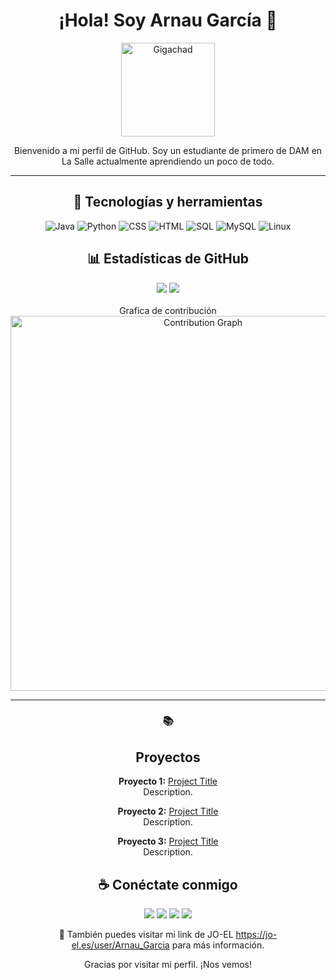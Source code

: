 <div align=center>
<h1>¡Hola! Soy Arnau García 👋</h1>

<img src="https://media.giphy.com/media/v1.Y2lkPTc5MGI3NjExb2E0cWtnNG41ZXIxZDA1bzFyamZ4eG51N2h3d3BkaWF1eTZtMGgwNiZlcD12MV9naWZzX3NlYXJjaCZjdD1n/CAYVZA5NRb529kKQUc/giphy.gif" alt="Gigachad" width="150">

Bienvenido a mi perfil de GitHub. Soy un estudiante de primero de DAM en La Salle actualmente aprendiendo un poco de todo. 

---

<h2>🚀 Tecnologías y herramientas</h2>
<p align="center"> <img src="https://img.shields.io/badge/Java-ED8B00?style=for-the-badge&logo=java&logoColor=white" alt="Java"> <img src="https://img.shields.io/badge/Python-3776AB?style=for-the-badge&logo=python&logoColor=white" alt="Python"> <img src="https://img.shields.io/badge/CSS3-1572B6?style=for-the-badge&logo=css3&logoColor=white" alt="CSS"> <img src="https://img.shields.io/badge/HTML5-E34F26?style=for-the-badge&logo=html5&logoColor=white" alt="HTML"> <img src="https://img.shields.io/badge/SQL-4479A1?style=for-the-badge&logo=postgresql&logoColor=white" alt="SQL"> <img src="https://img.shields.io/badge/MySQL-73618F?style=for-the-badge&logo=mysql&logoColor=white" alt="MySQL"> <img src="https://img.shields.io/badge/Linux-FCC624?style=for-the-badge&logo=linux&logoColor=black" alt="Linux"> </p>

<h2>📊 Estadísticas de GitHub</h2>
<div align="center"> 
  <img src="https://github-readme-stats.vercel.app/api?username=Lwphs&show_icons=true&theme=radical" style="max-width: 45%; height: auto;"> 
  <img src="https://github-readme-streak-stats.herokuapp.com/?user=Lwphs&theme=radical" style="max-width: 45%; height: auto;"> 
</div> 
<br>
<div align="center"> 
  Grafica de contribución<br>  
  <img src="https://github-readme-activity-graph.vercel.app/graph?username=Lwphs&theme=radical" alt="Contribution Graph" width="600px"> 
</div>

---

### 📚 <h2>Proyectos</h2>

 **Proyecto 1:** [Project Title](https://github.com/yourusername/project1)  
  Description.

 **Proyecto 2:** [Project Title](https://github.com/yourusername/project2)  
  Description.

 **Proyecto 3:** [Project Title](https://github.com/yourusername/project3)  
  Description.


<h2>☕ Conéctate conmigo</h2>

<p> <a href="mailto:arnau.garcia@gracia.lasalle.cat"><img src="https://img.shields.io/badge/Email-D14836?style=for-the-badge&logo=gmail&logoColor=white"></a> <a href="https://www.linkedin.com/in/Lwphs/"><img src="https://img.shields.io/badge/LinkedIn-0A66C2?style=for-the-badge&logo=linkedin&logoColor=white"></a> <a href="https://twitter.com/Lwphs"><img src="https://img.shields.io/badge/Twitter-1DA1F2?style=for-the-badge&logo=twitter&logoColor=white"></a> <a href="https://github.com/Lwph"><img src="https://img.shields.io/badge/GitHub-181717?style=for-the-badge&logo=github&logoColor=white"></a> </p>

🔗 También puedes visitar mi link de JO-EL https://jo-el.es/user/Arnau_Garcia para más información.

Gracias por visitar mi perfil. ¡Nos vemos!
</div>
